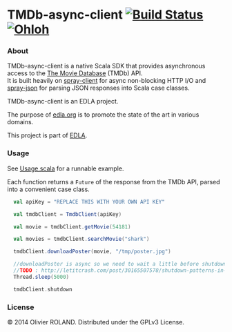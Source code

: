 # TMDb-async-client [![Build Status](https://buildhive.cloudbees.com/job/newca12/job/scala-atp/badge/icon)](https://buildhive.cloudbees.com/job/newca12/job/TMDb-async-client/) [![Ohloh](https://www.ohloh.net/p/TMDb-async-client/widgets/project_thin_badge.gif)](https://www.ohloh.net/p/TMDb-async-client)

### About ###
TMDb-async-client is a native Scala SDK that provides asynchronous access to the [The Movie Database][1] (TMDb) API.  
It is built heavily on [spray-client][2] for async non-blocking HTTP I/O and [spray-json][3] for parsing JSON responses into Scala case classes.

TMDb-async-client is an EDLA project.

The purpose of [edla.org](http://www.edla.org) is to promote the state of the art in various domains.

This project is part of [EDLA](http://www.edla.org). 

### Usage

See [Usage.scala](https://github.com/newca12/TMDb-async-client/blob/master/src/main/scala/org/edla/tmdb/Usage.scala) for a runnable example.

Each function returns a `Future` of the response from the TMDb API, parsed into a convenient case class.

``` scala
  val apiKey = "REPLACE THIS WITH YOUR OWN API KEY"

  val tmdbClient = TmdbClient(apiKey)

  val movie = tmdbClient.getMovie(54181)

  val movies = tmdbClient.searchMovie("shark")

  tmdbClient.downloadPoster(movie, "/tmp/poster.jpg")

  //downloadPoster is async so we need to wait a little before shutdown
  //TODO : http://letitcrash.com/post/30165507578/shutdown-patterns-in-akka-2
  Thread.sleep(5000)

  tmdbClient.shutdown
```
### License ###
© 2014 Olivier ROLAND. Distributed under the GPLv3 License.

[1]: http://www.themoviedb.org/
[2]: http://spray.io/documentation/1.2.0/spray-client/
[3]: https://github.com/spray/spray-json